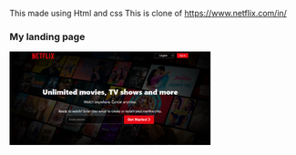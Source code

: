 This made using Html and css
This is clone of https://www.netflix.com/in/

<h3>My landing page</h3>
<img src="landing-page.png" width="70%"height="70%">